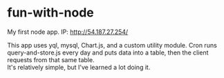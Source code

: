 fun-with-node
=============

My first node app.  IP: http://54.187.27.254/ 

This app uses yql, mysql, Chart.js, and a custom utility module.  Cron runs query-and-store.js every day and puts data into a table, then the client requests from that same table.<br>It's relatively simple, but I've learned a lot doing it.
